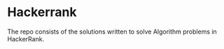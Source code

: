 # Hackerrank
The repo consists of the solutions written to solve Algorithm problems in HackerRank. 

